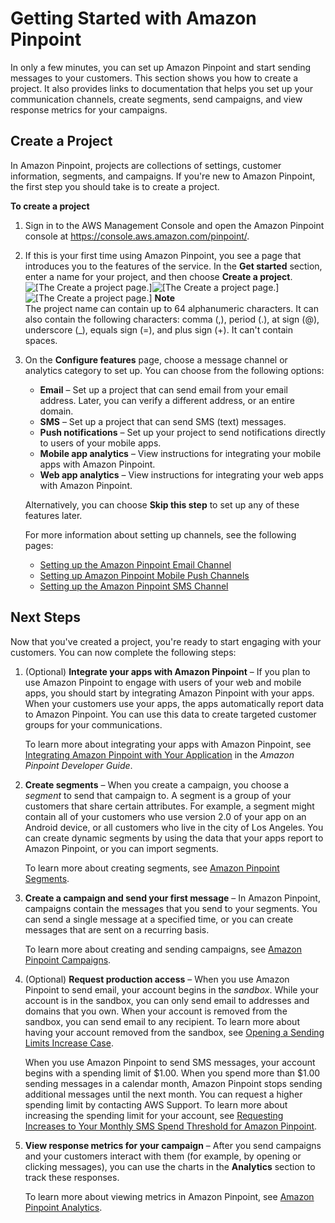 # Getting Started with Amazon Pinpoint<a name="gettingstarted"></a>

In only a few minutes, you can set up Amazon Pinpoint and start sending messages to your customers\. This section shows you how to create a project\. It also provides links to documentation that helps you set up your communication channels, create segments, send campaigns, and view response metrics for your campaigns\.

## Create a Project<a name="getting-started-create-project"></a>

In Amazon Pinpoint, projects are collections of settings, customer information, segments, and campaigns\. If you're new to Amazon Pinpoint, the first step you should take is to create a project\.

**To create a project**

1. Sign in to the AWS Management Console and open the Amazon Pinpoint console at [https://console\.aws\.amazon\.com/pinpoint/](https://console.aws.amazon.com/pinpoint/)\.

1. If this is your first time using Amazon Pinpoint, you see a page that introduces you to the features of the service\. In the **Get started** section, enter a name for your project, and then choose **Create a project**\.  
![\[The Create a project page.\]](http://docs.aws.amazon.com/pinpoint/latest/userguide/images/first_time_use.png)![\[The Create a project page.\]](http://docs.aws.amazon.com/pinpoint/latest/userguide/)![\[The Create a project page.\]](http://docs.aws.amazon.com/pinpoint/latest/userguide/)
**Note**  
The project name can contain up to 64 alphanumeric characters\. It can also contain the following characters: comma \(,\), period \(\.\), at sign \(@\), underscore \(\_\), equals sign \(=\), and plus sign \(\+\)\. It can't contain spaces\.

1. On the **Configure features** page, choose a message channel or analytics category to set up\. You can choose from the following options:
   + **Email** – Set up a project that can send email from your email address\. Later, you can verify a different address, or an entire domain\.
   + **SMS** – Set up a project that can send SMS \(text\) messages\.
   + **Push notifications** – Set up your project to send notifications directly to users of your mobile apps\.
   + **Mobile app analytics** – View instructions for integrating your mobile apps with Amazon Pinpoint\.
   + **Web app analytics** – View instructions for integrating your web apps with Amazon Pinpoint\.

   Alternatively, you can choose **Skip this step** to set up any of these features later\.

   For more information about setting up channels, see the following pages:
   + [Setting up the Amazon Pinpoint Email Channel](channels-email-setup.md)
   + [Setting up Amazon Pinpoint Mobile Push Channels](channels-mobile-setup.md)
   + [Setting up the Amazon Pinpoint SMS Channel](channels-sms-setup.md)

## Next Steps<a name="getting-started-next-steps"></a>

Now that you've created a project, you're ready to start engaging with your customers\. You can now complete the following steps:

1. \(Optional\) **Integrate your apps with Amazon Pinpoint** – If you plan to use Amazon Pinpoint to engage with users of your web and mobile apps, you should start by integrating Amazon Pinpoint with your apps\. When your customers use your apps, the apps automatically report data to Amazon Pinpoint\. You can use this data to create targeted customer groups for your communications\. 

   To learn more about integrating your apps with Amazon Pinpoint, see [Integrating Amazon Pinpoint with Your Application](https://docs.aws.amazon.com/pinpoint/latest/developerguide/integrate.html) in the *Amazon Pinpoint Developer Guide*\.

1. **Create segments** – When you create a campaign, you choose a *segment* to send that campaign to\. A segment is a group of your customers that share certain attributes\. For example, a segment might contain all of your customers who use version 2\.0 of your app on an Android device, or all customers who live in the city of Los Angeles\. You can create dynamic segments by using the data that your apps report to Amazon Pinpoint, or you can import segments\.

   To learn more about creating segments, see [Amazon Pinpoint Segments](segments.md)\.

1. **Create a campaign and send your first message** – In Amazon Pinpoint, campaigns contain the messages that you send to your segments\. You can send a single message at a specified time, or you can create messages that are sent on a recurring basis\. 

   To learn more about creating and sending campaigns, see [Amazon Pinpoint Campaigns](campaigns.md)\.

1. \(Optional\) **Request production access** – When you use Amazon Pinpoint to send email, your account begins in the *sandbox*\. While your account is in the sandbox, you can only send email to addresses and domains that you own\. When your account is removed from the sandbox, you can send email to any recipient\. To learn more about having your account removed from the sandbox, see [Opening a Sending Limits Increase Case](channels-email-manage-limits.md#channels-email-manage-limits-increase-case)\.

   When you use Amazon Pinpoint to send SMS messages, your account begins with a spending limit of $1\.00\. When you spend more than $1\.00 sending messages in a calendar month, Amazon Pinpoint stops sending additional messages until the next month\. You can request a higher spending limit by contacting AWS Support\. To learn more about increasing the spending limit for your account, see [Requesting Increases to Your Monthly SMS Spend Threshold for Amazon Pinpoint](channels-sms-awssupport-spend-threshold.md)\.

1. **View response metrics for your campaign** – After you send campaigns and your customers interact with them \(for example, by opening or clicking messages\), you can use the charts in the **Analytics** section to track these responses\. 

   To learn more about viewing metrics in Amazon Pinpoint, see [Amazon Pinpoint Analytics](analytics.md)\.